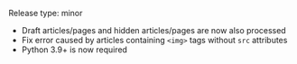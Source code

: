Release type: minor

* Draft articles/pages and hidden articles/pages are now also processed
* Fix error caused by articles containing `<img>` tags without `src` attributes
* Python 3.9+ is now required
